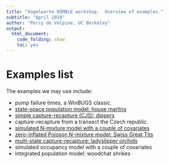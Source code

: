 ```yaml
---
title: "Vogelwarte NIMBLE workshop.  Overview of examples."
subtitle: "April 2018"
author: "Perry de Valpine, UC Berkeley"
output:
  html_document:
    code_folding: show
    toc: yes
---
```


# Examples list

The examples we may use include:

- pump failure times, a WinBUGS classic.
- [state-space population model: house martins](../example_state_space_house_martin/example_state_space_house_martin_slides.html)
- [simple capture-recapture (CJS): dippers](../example_CJS_dipper/example_CJS_dipper_slides.html)
- capture-recapture from a transect the Czech republic.
- [simulated N-mixture model with a couple of covariates](../example_Nmixture_with_covariates/example_Nmixture_with_covariates_slides.html)
- [zero-inflated Poisson N-mixture model: Swiss Great Tits](../example_ZIP_Nmixture_great_tits/example_ZIP_Nmixture_great_tits_slides.html)
- [multi-state capture-recapture: ladyslipper orchids](../example_multi_state_CR_orchids/example_multi_state_CR_orchids_slides.html)
- simulated occupancy model with a couple of covariates
- integrated population model:  woodchat shrikes
